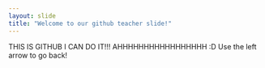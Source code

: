```yaml
---
layout: slide
title: "Welcome to our github teacher slide!"
---
```

THIS IS GITHUB I CAN DO IT!!! AHHHHHHHHHHHHHHHHH :D
Use the left arrow to go back!
